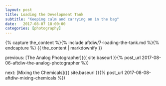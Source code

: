 ```yaml
---
layout: post
title: Loading the Development Tank
subtitle: "Keeping calm and carrying on in the bag"
date:   2017-08-07 18:00:00
categories: [photography]
---
```


{% capture the_content %}{% include aftdiw/7-loading-the-tank.md %}{% endcapture %}
{{ the_content | markdownify }}

previous: [The Analog Photographer]({{ site.baseurl }}{% post_url 2017-08-06-aftdiw-the-analog-photographer %})

next: [Mixing the Chemicals]({{ site.baseurl }}{% post_url 2017-08-08-aftdiw-mixing-chemicals %})

